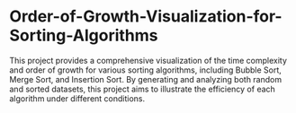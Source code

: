 # Order-of-Growth-Visualization-for-Sorting-Algorithms
This project provides a comprehensive visualization of the time complexity and order of growth for various sorting algorithms, including Bubble Sort, Merge Sort, and Insertion Sort. By generating and analyzing both random and sorted datasets, this project aims to illustrate the efficiency of each algorithm under different conditions.

